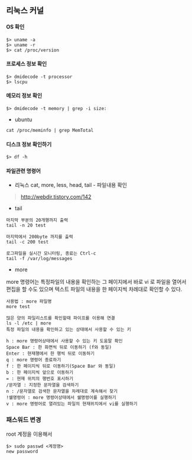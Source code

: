 ## 리눅스 커널

#### OS 확인

```
$> uname -a
$> uname -r
$> cat /proc/version
```

#### 프로세스 정보 확인

```
$> dmidecode -t processor
$> lscpu
```

#### 메모리 정보 확인

```
$> dmidecode -t memory | grep -i size:
```

* ubuntu

```
cat /proc/meminfo | grep MemTotal
```

#### 디스크 정보 확인하기

```
$> df -h
```

#### 파일관련 명령어  

* 리눅스 cat, more, less, head, tail - 파일내용 확인

> http://webdir.tistory.com/142

* tail

```
마지막 부분의 20개행까지 출력
tail -n 20 test

마지막에서 200byte 까지를 출력
tail -c 200 test  

로그파일을 실시간 모니터링, 종료는 Ctrl-c
tail -f /var/log/messages
```

* more

more 명령어는 특정파일의 내용을 확인하는 그 페이지에서 바로 vi 로 파일을 열어서 편집을 할 수도 있으며 텍스트 파일의 내용을 한 페이지씩 차례대로 확인할 수 있다.

```
사용법 : more 파일명
more test

많은 양의 파일리스트를 확인할때 파이프를 이용해 연결
ls -l /etc | more
특정 파일의 내용을 확인하고 있는 상태에서 사용할 수 있는 키

h : more 명령어상태에서 사용할 수 있는 키 도움말 확인
Space Bar : 한 화면씩 뒤로 이동하기 (f와 동일)
Enter : 현재행에서 한 행씩 뒤로 이동하기
q : more 명령어 종료하기
f : 한 페이지씩 뒤로 이동하기(Space Bar 와 동일)
b : 한 페이지씩 앞으로 이동하기
= : 현재 위치의 행번호 표시하기
/문자열 : 지정한 문자열을 검색하기
n : /문자열로 검색한 문자열을 차례대로 계속해서 찾기
!쉘명령어 : more 명령어상태에서 쉘명령어를 실행하기
v : more 명령어로 열려있는 파일의 현재위치에서 vi를 실행하기
```

### 패스워드 변경

root 계정을 이용해서
```
$> sudo passwd <계정명>
new password
```
